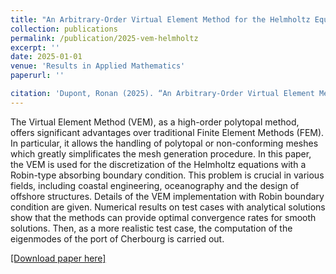 ```yaml
---
title: "An Arbitrary-Order Virtual Element Method for the Helmholtz Equation Applied to Wave Field Calculation in Port"
collection: publications
permalink: /publication/2025-vem-helmholtz
excerpt: ''
date: 2025-01-01
venue: 'Results in Applied Mathematics'
paperurl: ''

citation: 'Dupont, Ronan (2025). “An Arbitrary-Order Virtual Element Method for the Helmholtz Equation Applied to Wave Field Calculation in Port”. In: Results in Applied Mathematics, p. 100598. DOI: doi.org/10.1016/j.rinam.2025.100598.'
---
```

The Virtual Element Method (VEM), as a high-order polytopal method, offers significant advantages over traditional Finite Element Methods (FEM). In particular, it allows the handling of polytopal or non-conforming meshes which greatly simplificates the mesh generation procedure. In this paper, the VEM is used for the discretization of the Helmholtz equations with a Robin-type absorbing boundary condition. This problem is crucial in various fields, including coastal engineering, oceanography and the design of offshore structures. Details of the VEM implementation with Robin boundary condition are given. Numerical results on test cases with analytical solutions show that the methods can provide optimal convergence rates for smooth solutions. Then, as a more realistic test case, the computation of the eigenmodes of the port of Cherbourg is carried out.

[[Download paper here]](http://ronan-dupont.github.io/files/paper/2025_vem_robin.pdf)

